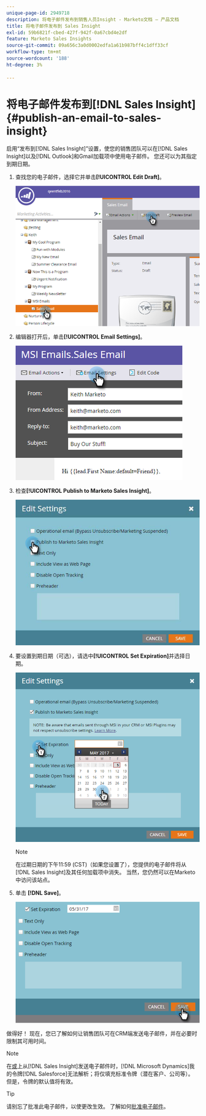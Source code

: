 ```yaml
---
unique-page-id: 2949718
description: 将电子邮件发布到销售人员Insight - Marketo文档 — 产品文档
title: 将电子邮件发布到 Sales Insight
exl-id: 59b6821f-cbed-427f-942f-0a67cbd4e2df
feature: Marketo Sales Insights
source-git-commit: 09a656c3a0d0002edfa1a61b987bff4c1dff33cf
workflow-type: tm+mt
source-wordcount: '188'
ht-degree: 3%

---
```


# 将电子邮件发布到[!DNL Sales Insight] {#publish-an-email-to-sales-insight}

启用“发布到[!DNL Sales Insight]”设置，使您的销售团队可以在[!DNL Sales Insight]以及[!DNL Outlook]和Gmail加载项中使用电子邮件。 您还可以为其指定到期日期。

1. 查找您的电子邮件，选择它并单击&#x200B;**[!UICONTROL Edit Draft]**。

   ![](assets/one.png)

1. 编辑器打开后，单击&#x200B;**[!UICONTROL Email Settings]**。

   ![](assets/two.png)

1. 检查&#x200B;**[!UICONTROL Publish to Marketo Sales Insight]**。

   ![](assets/three.png)

1. 要设置到期日期（可选），请选中&#x200B;**[!UICONTROL Set Expiration]**&#x200B;并选择日期。

   ![](assets/four.png)

   >[!NOTE]
   >
   >在过期日期的下午11:59 (CST)（如果您设置了），您提供的电子邮件将从[!DNL Sales Insight]及其任何加载项中消失。 当然，您仍然可以在Marketo中访问该站点。

1. 单击 **[!DNL Save]**。

   ![](assets/five.png)

做得好！ 现在，您已了解如何让销售团队可在CRM端发送电子邮件，并在必要时限制其可用时间。

>[!NOTE]
>
>在[或](/help/marketo/product-docs/core-marketo-concepts/programs/tokens/understanding-my-tokens-in-a-program.md)上从[!DNL Sales Insight]发送电子邮件时，[!DNL Microsoft Dynamics]我的令牌[!DNL Salesforce]无法解析；将仅填充标准令牌（潜在客户、公司等）。 但是，令牌的默认值将有效。

>[!TIP]
>
>请别忘了批准此电子邮件，以使更改生效。 了解如何[批准电子邮件](/help/marketo/product-docs/email-marketing/general/creating-an-email/approve-an-email.md)。
